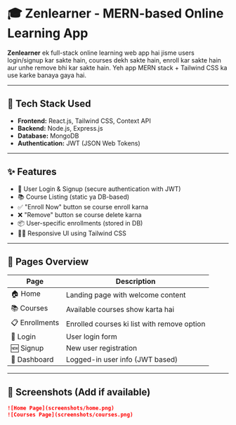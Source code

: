 <!-- # React + Vite

This template provides a minimal setup to get React working in Vite with HMR and some ESLint rules.

Currently, two official plugins are available:

- [@vitejs/plugin-react](https://github.com/vitejs/vite-plugin-react/blob/main/packages/plugin-react) uses [Babel](https://babeljs.io/) for Fast Refresh
- [@vitejs/plugin-react-swc](https://github.com/vitejs/vite-plugin-react/blob/main/packages/plugin-react-swc) uses [SWC](https://swc.rs/) for Fast Refresh

## Expanding the ESLint configuration

If you are developing a production application, we recommend using TypeScript with type-aware lint rules enabled. Check out the [TS template](https://github.com/vitejs/vite/tree/main/packages/create-vite/template-react-ts) for information on how to integrate TypeScript and [`typescript-eslint`](https://typescript-eslint.io) in your project. -->


# 🎓 Zenlearner - MERN-based Online Learning App

**Zenlearner** ek full-stack online learning web app hai jisme users login/signup kar sakte hain, courses dekh sakte hain, enroll kar sakte hain aur unhe remove bhi kar sakte hain. Yeh app MERN stack + Tailwind CSS ka use karke banaya gaya hai.

---

## 🚀 Tech Stack Used

- **Frontend:** React.js, Tailwind CSS, Context API
- **Backend:** Node.js, Express.js
- **Database:** MongoDB
- **Authentication:** JWT (JSON Web Tokens)

---

## ✨ Features

- 🔐 User Login & Signup (secure authentication with JWT)
- 📚 Course Listing (static ya DB-based)
- ✅ "Enroll Now" button se course enroll karna
- ❌ "Remove" button se course delete karna
- 📦 User-specific enrollments (stored in DB)
- 🧑‍💻 Responsive UI using Tailwind CSS

---

## 📄 Pages Overview

| Page           | Description                                   |
|----------------|-----------------------------------------------|
| 🏠 Home         | Landing page with welcome content             |
| 📚 Courses      | Available courses show karta hai              |
| 📋 Enrollments  | Enrolled courses ki list with remove option   |
| 🔐 Login        | User login form                               |
| 🆕 Signup       | New user registration                         |
| 👤 Dashboard    | Logged-in user info (JWT based)               |

---

## 📸 Screenshots (Add if available)

```md
![Home Page](screenshots/home.png)
![Courses Page](screenshots/courses.png)
